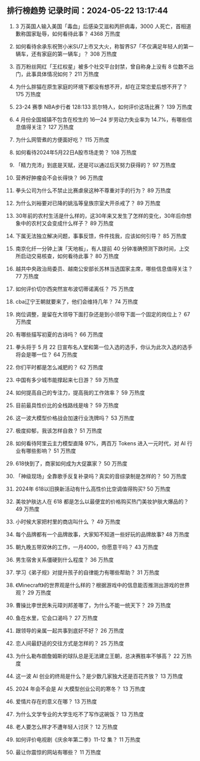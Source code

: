 
## 排行榜趋势 记录时间：2024-05-22 13:17:44
  
  1. 3 万英国人输入美国「毒血」后感染艾滋和丙肝病毒，3000 人死亡，首相道歉称国家耻辱，如何看待此事？ 4368 万热度
    
  2. 如何看待余承东祝贺小米SU7上市又大火，称智界S7「不仅满足年轻人的第一辆车，还有家庭的第一辆车」？ 308 万热度
    
  3. 百万粉丝网红「王红权星」被多个社交平台封禁，曾自称身上没有 8 位数不出门，此事具体情况如何？ 211 万热度
    
  4. 为什么胖猫在原生家庭的环境下都没有想不开，却在正常恋爱后想不开了？ 175 万热度
    
  5. 23-24 赛季 NBA步行者 128:133 凯尔特人，如何评价这场比赛？ 139 万热度
    
  6. 4 月份全国城镇不包含在校生的 16—24 岁劳动力失业率为 14.7%，有哪些信息值得关注？ 127 万热度
    
  7. 为什么网管煮的方便面好吃？ 115 万热度
    
  8. 如何看待2024年5月22日A股市场走势？ 108 万热度
    
  9. 「精力充沛」到底是天赋，还是可以通过后天努力获得的？ 97 万热度
    
  10. 营养好肿瘤会不会长得快？ 96 万热度
    
  11. 拳头公司为什么不禁止比赛虐泉这种不尊重对手的行为？ 89 万热度
    
  12. 为什么刘裕要对已降的姚泓等皇族宗室大开杀戒了？ 89 万热度
    
  13. 30年前的农村生活是什么样的，这30年来又发生了怎样的变化，30年后你想象中的农村又会变成什么样子？ 89 万热度
    
  14. 下属无法独立解决问题，事事反馈，件件找我，应该如何引导？ 85 万热度
    
  15. 南京化纤一分钟上演「天地板」，有人提前 40 分钟准确预测下跌时间，上交所启动交易核查，如何看待此事？ 80 万热度
    
  16. 越共中央政治局委员、越南公安部长苏林当选国家主席，哪些信息值得关注？ 77 万热度
    
  17. 如何评价切尔西突然宣布波切蒂诺离任？ 75 万热度
    
  18. cba辽宁王朝就要来了，他们会维持几年？ 74 万热度
    
  19. 岗位调整，是留在大领导下面打杂还是到小领导下面一个固定的岗位上？ 67 万热度
    
  20. 有哪些描写初夏的古诗吗？ 66 万热度
    
  21. 拳头将于 5 月 22 日宣布名人堂和第一位入选的选手，你认为此次入选的选手将会是哪一位？ 64 万热度
    
  22. 你们平时都是怎么减肥的？ 62 万热度
    
  23. 中国有多少城市能撑起来七日游？ 59 万热度
    
  24. 如何提高自己的专注力，提高我的工作效率？ 59 万热度
    
  25. 目前最具性价比的全栈路线是啥？ 59 万热度
    
  26. 这一波大模型价格战会加速行业洗牌吗？ 53 万热度
    
  27. 极度抑郁，我该怎样自救？ 51 万热度
    
  28. 如何看待阿里云主力模型直降 97%，两百万 Tokens 进入一元时代，对 AI 行业有哪些影响？ 51 万热度
    
  29. 618快到了，商家如何成为大促赢家？ 50 万热度
    
  30. 「神级现场」全靠歌手反复补录吗？真实的音综录制是怎样的？ 50 万热度
    
  31. 2024年 618以旧换新活动有什么高性价比空调值得购买? 50 万热度
    
  32. 美妆护肤达人在 618 都是怎么以最便宜的价格购买热门美妆护肤大爆品的？ 49 万热度
    
  33. 小时候大家把村里的商店叫什么 ？ 49 万热度
    
  34. 每个品牌都有一个品牌故事，大家知不知道一些好玩的品牌故事? 48 万热度
    
  35. 朝九晚五带双休的工作，一月4000，你愿意干吗？ 43 万热度
    
  36. 男生宿舍关系僵硬到什么程度？ 36 万热度
    
  37. 学习《弟子规》对提升孩子的自律能力有哪些帮助？ 31 万热度
    
  38. 《Minecraft》的世界观是什么样的？根据游戏中的信息能否推测出游戏的世界观？ 29 万热度
    
  39. 曹操比李世民朱元璋刘邦差哪了，为什么不能一统天下？ 29 万热度
    
  40. 鱼在水里，它会口渴吗？ 27 万热度
    
  41. 跟领导的亲属一起共事到底好不好？ 26 万热度
    
  42. 恋人间最舒适的交往方式是怎样的？ 25 万热度
    
  43. 为什么勒布朗詹姆斯的球队总是无法建立王朝，总决赛胜率不够高？ 22 万热度
    
  44. 这一波 AI 创业的终局是什么？是少数几家独大还是百花齐放？ 13 万热度
    
  45. 2024 年会不会是 AI 大模型创业公司的寒冬？ 13 万热度
    
  46. 爱情片存在的意义在哪？ 13 万热度
    
  47. 为什么文学专业的大学生吃不了写作这碗饭？ 13 万热度
    
  48. 老人要怎么样才不遭年轻人讨厌？ 12 万热度
    
  49. 如何评价电视剧《庆余年第二季》11-12 集？ 11 万热度
    
  50. 最让你震惊的网站有哪些？ 11 万热度
    